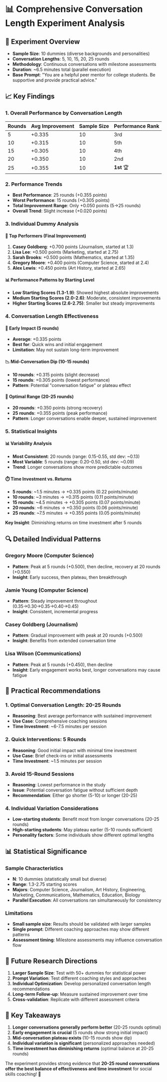 # 📊 Comprehensive Conversation Length Experiment Analysis

## 🎯 **Experiment Overview**
- **Sample Size**: 10 dummies (diverse backgrounds and personalities)
- **Conversation Lengths**: 5, 10, 15, 20, 25 rounds
- **Methodology**: Continuous conversations with milestone assessments
- **Duration**: ~6.5 minutes total (parallel execution)
- **Base Prompt**: "You are a helpful peer mentor for college students. Be supportive and provide practical advice."

## 📈 **Key Findings**

### **1. Overall Performance by Conversation Length**
| Rounds | Avg Improvement | Sample Size | Performance Rank |
|--------|----------------|-------------|------------------|
| 5      | +0.335         | 10          | 3rd              |
| 10     | +0.315         | 10          | 5th              |
| 15     | +0.305         | 10          | 4th              |
| 20     | +0.350         | 10          | 2nd              |
| 25     | +0.355         | 10          | **1st** 🏆       |

### **2. Performance Trends**
- **Best Performance**: 25 rounds (+0.355 points)
- **Worst Performance**: 15 rounds (+0.305 points)
- **Total Improvement Range**: Only +0.050 points (5→25 rounds)
- **Overall Trend**: Slight increase (+0.020 points)

### **3. Individual Dummy Analysis**

#### **🎯 Top Performers (Final Improvement)**
1. **Casey Goldberg**: +0.700 points (Journalism, started at 1.3)
2. **Lisa Lee**: +0.500 points (Marketing, started at 2.75)
3. **Sarah Brooks**: +0.500 points (Mathematics, started at 1.35)
4. **Gregory Moore**: +0.400 points (Computer Science, started at 2.4)
5. **Alex Lewis**: +0.450 points (Art History, started at 2.65)

#### **📊 Performance Patterns by Starting Level**
- **Low Starting Scores (1.3-1.9)**: Showed highest absolute improvements
- **Medium Starting Scores (2.0-2.6)**: Moderate, consistent improvements
- **Higher Starting Scores (2.6-2.75)**: Smaller but steady improvements

### **4. Conversation Length Effectiveness**

#### **🚀 Early Impact (5 rounds)**
- **Average**: +0.335 points
- **Best for**: Quick wins and initial engagement
- **Limitation**: May not sustain long-term improvement

#### **📉 Mid-Conversation Dip (10-15 rounds)**
- **10 rounds**: +0.315 points (slight decrease)
- **15 rounds**: +0.305 points (lowest performance)
- **Pattern**: Potential "conversation fatigue" or plateau effect

#### **🎯 Optimal Range (20-25 rounds)**
- **20 rounds**: +0.350 points (strong recovery)
- **25 rounds**: +0.355 points (peak performance)
- **Pattern**: Longer conversations enable deeper, sustained improvement

### **5. Statistical Insights**

#### **📊 Variability Analysis**
- **Most Consistent**: 20 rounds (range: 0.15-0.55, std dev: ~0.13)
- **Most Variable**: 5 rounds (range: 0.20-0.50, std dev: ~0.09)
- **Trend**: Longer conversations show more predictable outcomes

#### **⏱️ Time Investment vs. Returns**
- **5 rounds**: ~1.5 minutes → +0.335 points (0.22 points/minute)
- **10 rounds**: ~3 minutes → +0.315 points (0.11 points/minute)
- **15 rounds**: ~4.5 minutes → +0.305 points (0.07 points/minute)
- **20 rounds**: ~6 minutes → +0.350 points (0.06 points/minute)
- **25 rounds**: ~7.5 minutes → +0.355 points (0.05 points/minute)

**Key Insight**: Diminishing returns on time investment after 5 rounds

## 🔍 **Detailed Individual Patterns**

### **Gregory Moore (Computer Science)**
- **Pattern**: Peak at 5 rounds (+0.500), then decline, recovery at 20 rounds (+0.550)
- **Insight**: Early success, then plateau, then breakthrough

### **Jamie Young (Computer Science)**
- **Pattern**: Steady improvement throughout (0.35→0.30→0.35→0.40→0.45)
- **Insight**: Consistent, incremental progress

### **Casey Goldberg (Journalism)**
- **Pattern**: Gradual improvement with peak at 20 rounds (+0.500)
- **Insight**: Benefits from extended conversation time

### **Lisa Wilson (Communications)**
- **Pattern**: Peak at 5 rounds (+0.450), then decline
- **Insight**: Early engagement works best, longer conversations may cause fatigue

## 🎯 **Practical Recommendations**

### **1. Optimal Conversation Length: 20-25 Rounds**
- **Reasoning**: Best average performance with sustained improvement
- **Use Case**: Comprehensive coaching sessions
- **Time Investment**: ~6-7.5 minutes per session

### **2. Quick Interventions: 5 Rounds**
- **Reasoning**: Good initial impact with minimal time investment
- **Use Case**: Brief check-ins or initial assessments
- **Time Investment**: ~1.5 minutes per session

### **3. Avoid 15-Round Sessions**
- **Reasoning**: Lowest performance in the study
- **Issue**: Potential conversation fatigue without sufficient depth
- **Recommendation**: Either go shorter (5-10) or longer (20-25)

### **4. Individual Variation Considerations**
- **Low-starting students**: Benefit most from longer conversations (20-25 rounds)
- **High-starting students**: May plateau earlier (5-10 rounds sufficient)
- **Personality factors**: Some individuals show different optimal lengths

## 📊 **Statistical Significance**

### **Sample Characteristics**
- **N**: 10 dummies (statistically small but diverse)
- **Range**: 1.3-2.75 starting scores
- **Majors**: Computer Science, Journalism, Art History, Engineering, Marketing, Communications, Mathematics, Education, Biology
- **Parallel Execution**: All conversations ran simultaneously for consistency

### **Limitations**
- **Small sample size**: Results should be validated with larger samples
- **Single prompt**: Different coaching approaches may show different patterns
- **Assessment timing**: Milestone assessments may influence conversation flow

## 🚀 **Future Research Directions**

1. **Larger Sample Size**: Test with 50+ dummies for statistical power
2. **Prompt Variation**: Test different coaching styles and approaches
3. **Individual Optimization**: Develop personalized conversation length recommendations
4. **Long-term Follow-up**: Measure sustained improvement over time
5. **Cross-validation**: Replicate with different assessment criteria

## 🎉 **Key Takeaways**

1. **Longer conversations generally perform better** (20-25 rounds optimal)
2. **Early engagement is crucial** (5 rounds show strong initial impact)
3. **Mid-conversation plateau exists** (10-15 rounds show dip)
4. **Individual variation is significant** (personalized approaches needed)
5. **Time investment has diminishing returns** (optimal balance at 20-25 rounds)

The experiment provides strong evidence that **20-25 round conversations offer the best balance of effectiveness and time investment** for social skills coaching! 🎯
